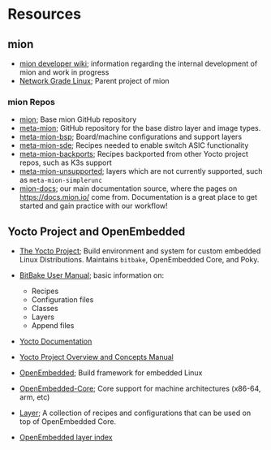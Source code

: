 # Resources

## mion

* [mion developer wiki](https://github.com/NetworkGradeLinux/mion-docs/wiki);
  information regarding the internal development of mion and work in progress
* [Network Grade Linux](https://github.com/NetworkGradeLinux); Parent project of
  mion

### mion Repos

* [mion](https://github.com/NetworkGradeLinux/mion); Base mion GitHub repository
* [meta-mion](https://github.com/NetworkGradeLinux/meta-mion); GitHub repository
  for the base distro layer and image types.
* [meta-mion-bsp](https://github.com/NetworkGradeLinux/meta-mion-bsp/);
  Board/machine configurations and support layers
* [meta-mion-sde](https://github.com/NetworkGradeLinux/meta-mion-sde/);
  Recipes needed to enable switch ASIC functionality
* [meta-mion-backports](https://github.com/NetworkGradeLinux/meta-mion-backports/);
  Recipes backported from other Yocto project repos, such as K3s support
* [meta-mion-unsupported](https://github.com/NetworkGradeLinux/meta-mion-unsupported);
  layers which are not currently supported, such as `meta-mion-simplerunc`
* [mion-docs](https://github.com/NetworkGradeLinux/mion-docs); our main
  documentation source, where the pages on <https://docs.mion.io/> come from.
  Documentation is a great place to get started and gain practice with our
  workflow!
  
## Yocto Project and OpenEmbedded

* [The Yocto Project](https://www.yoctoproject.org/); Build environment and
  system for custom embedded Linux Distributions. Maintains `bitbake`,
  OpenEmbedded Core, and Poky.

* [BitBake User Manual](https://docs.yoctoproject.org/bitbake/); basic
  information on:
    * Recipes
    * Configuration files
    * Classes
    * Layers
    * Append files
* [Yocto Documentation](https://docs.yoctoproject.org/)
* [Yocto Project Overview and Concepts Manual](https://docs.yoctoproject.org/overview-manual/index.html)
* [OpenEmbedded](https://www.openembedded.org/wiki/Main_Page); Build framework
  for embedded Linux
* [OpenEmbedded-Core](https://www.openembedded.org/wiki/OpenEmbedded-Core);
Core support for machine architectures (x86-64, arm, etc)
* [Layer](https://www.openembedded.org/Layers_FAQ); A collection of recipes and
  configurations that can be used on top of OpenEmbedded Core.
* [OpenEmbedded layer index](https://layers.openembedded.org/layerindex/branch/master/layers/)
